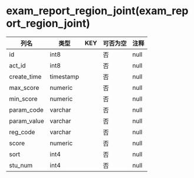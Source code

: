# exam_report_region_joint(exam_report_region_joint)
| 列名   | 类型   | KEY  | 可否为空 | 注释   |
| ---- | ---- | ---- | ---- | ---- |
|id|int8||否|null|
|act_id|int8||否|null|
|create_time|timestamp||否|null|
|max_score|numeric||否|null|
|min_score|numeric||否|null|
|param_code|varchar||否|null|
|param_value|varchar||否|null|
|reg_code|varchar||否|null|
|score|numeric||否|null|
|sort|int4||否|null|
|stu_num|int4||否|null|
